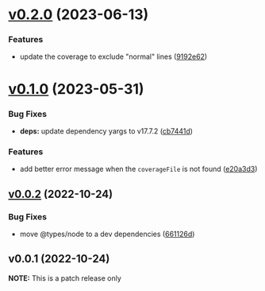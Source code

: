 # [v0.2.0](https://github.com/AdeAttwood/DiffCov/compare/v0.1.0...v0.2.0) (2023-06-13)

### Features

* update the coverage to exclude "normal" lines ([9192e62](https://github.com/AdeAttwood/DiffCov/commit/9192e6299547bfb18106af22363f1d10ecfa6ec6))

# [v0.1.0](https://github.com/AdeAttwood/DiffCov/compare/v0.0.2...v0.1.0) (2023-05-31)

### Bug Fixes

* **deps:** update dependency yargs to v17.7.2 ([cb7441d](https://github.com/AdeAttwood/DiffCov/commit/cb7441db1d886d39a9fba5c3dd908cf75efd8173))


### Features

* add better error message when the `coverageFile` is not found ([e20a3d3](https://github.com/AdeAttwood/DiffCov/commit/e20a3d3747157a9c4830cd4454850f19aa2b2819))

## [v0.0.2](https://github.com/AdeAttwood/DiffCov/compare/v0.0.1...v0.0.2) (2022-10-24)

### Bug Fixes

* move @types/node to a dev dependencies ([661126d](https://github.com/AdeAttwood/DiffCov/commit/661126daab47d7ef1f22372a9b5283c97c4be8cd))

## v0.0.1 (2022-10-24)

**NOTE:** This is a patch release only


